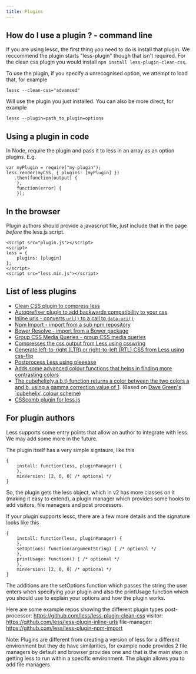 ```yaml
---
title: Plugins
---
```


How do I use a plugin ? - command line
--------------------------------------

If you are using lessc, the first thing you need to do is install that plugin. We reccommend the plugin starts "less-plugin" though that isn't required. For the clean css plugin you would install `npm install less-plugin-clean-css`.

To use the plugin, if you specify a unrecognised option, we attempt to load that, for example
```
lessc --clean-css="advanced"
```

Will use the plugin you just installed. You can also be more direct, for example

```
lessc --plugin=path_to_plugin=options
```

Using a plugin in code
----------------------

In Node, require the plugin and pass it to less in an array as an option plugins. E.g.

```
var myPlugin = require("my-plugin");
less.render(myCSS, { plugins: [myPlugin] })
   .then(function(output) {
    },
    function(error) {
    });
```

In the browser
-------------------

Plugin authors should provide a javascript file, just include that in the page *before* the less.js script.

```
<script src="plugin.js"></script>
<script>
less = { 
    plugins: [plugin]
};
</script>  
<script src="less.min.js"></script>
```

List of less plugins
--------------------

 - [Clean CSS plugin to compress less](https://github.com/less/less-plugin-clean-css)
 - [Autoprefixer plugin to add backwards compatibility to your css](https://github.com/less/less-plugin-autoprefix)
 - [Inline urls - converts `url()` to a call to `data-uri()`](https://github.com/less/less-plugin-inline-urls)
 - [Npm Import - import from a sub npm repository](https://github.com/less/less-plugin-npm-import)
 - [Bower Resolve - import from a Bower package](https://github.com/Mercateo/less-plugin-bower-resolve)
 - [Group CSS Media Queries - group CSS media queries](https://github.com/bassjobsen/less-plugin-group-css-media-queries)
 - [Compresses the css output from Less using csswring](https://github.com/bassjobsen/less-plugin-csswring)
 - [Generate left-to-right (LTR) or right-to-left (RTL) CSS from Less using css-flip](https://github.com/bassjobsen/less-plugin-css-flip)
 - [Postprocess Less using pleeease](https://github.com/bassjobsen/less-plugin-pleeease)
 - [Adds some advanced colour functions that helps in finding more contrasting colors](https://github.com/less/less-plugin-advanced-color-functions/)
 - [The cubehelix(y,a,b,t) function returns a color between the two colors a and b, using a gamma correction value of 1](https://github.com/bassjobsen/less-plugin-cubehelix). (Based on [Dave Green's `cubehelix' colour scheme](https://www.mrao.cam.ac.uk/~dag/CUBEHELIX/))
 - [CSScomb plugin for less.js](https://github.com/bassjobsen/less-plugin-csscomb/)

For plugin authors
--------------------------

Less supports some entry points that allow an author to integrate with less. We may add some more in the future.

The plugin itself has a very simple signtaure, like this
```
{
    install: function(less, pluginManager) {
    },
    minVersion: [2, 0, 0] /* optional */
}
```
So, the plugin gets the less object, which in v2 has more classes on it (making it easy to extend), a plugin manager which provides some hooks to add visitors, file managers and post processors.

If your plugin supports lessc, there are a few more details and the signature looks like this

```
{
    install: function(less, pluginManager) {
    },
    setOptions: function(argumentString) { /* optional */
    },
    printUsage: function() { /* optional */
    },
    minVersion: [2, 0, 0] /* optional */
}
```
The additions are the setOptions function which passes the string the user enters when specifying your plugin and also the printUsage function which you should use to explain your options and how the plugin works.

Here are some example repos showing the different plugin types
post-processor: https://github.com/less/less-plugin-clean-css
visitor: https://github.com/less/less-plugin-inline-urls
file-manager: https://github.com/less/less-plugin-npm-import

Note: Plugins are different from creating a version of less for a different environment but they do have similarities, for example node provides 2 file managers by default and browser provides one and that is the main step in getting less to run within a specific environment. The plugin allows you to add file managers.
